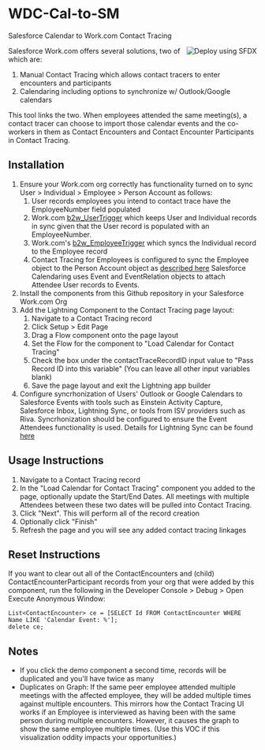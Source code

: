 # WDC-Cal-to-SM
Salesforce Calendar to Work.com Contact Tracing

<a style="margin-right: 40%;" href="https://deploy-to-sfdx.com">
  <img align="right" alt="Deploy using SFDX"
       src="https://deploy-to-sfdx.com/dist/assets/images/DeployToSFDX.svg">
</a>

Salesforce Work.com offers several solutions, two of which are:
1) Manual Contact Tracing which allows contact tracers to enter encounters and participants
2) Calendaring including options to synchronize w/ Outlook/Google calendars

This tool links the two. When employees attended the same meeting(s), a contact tracer can choose to import those calendar events and the co-workers in them as Contact Encounters and Contact Encounter Participants in Contact Tracing.

## Installation
1. Ensure your Work.com org correctly has functionality turned on to sync User > Individual > Employee > Person Account as follows:
    1. User records employees you intend to contact trace have the EmployeeNumber field populated
    2. Work.com [b2w_UserTrigger](https://help.salesforce.com/articleView?id=wcc_setup_understand_disable_wcc.htm&type=5) which keeps User and Individual records in sync given that the User record is populated with an EmployeeNumber.
    3. Work.com's [b2w_EmployeeTrigger](https://help.salesforce.com/articleView?id=wcc_setup_understand_disable_wcc.htm&type=5) which syncs the Individual record to the Employee record
    4. Contact Tracing for Employees is configured to sync the Employee object to the Person Account object as [described here](https://help.salesforce.com/articleView?id=emergency_response_admin_synchronize_apex.htm&type=5)
Salesforce Calendaring uses Event and EventRelation objects to attach Attendee User records to Events.
2. Install the components from this Github repository in your Salesforce Work.com Org
3. Add the Lightning Component to the Contact Tracing page layout:
    1. Navigate to a Contact Tracing record
    2. Click Setup > Edit Page
    3. Drag a Flow component onto the page layout
    4. Set the Flow for the component to "Load Calendar for Contact Tracing"
    5. Check the box under the contactTraceRecordID input value to "Pass Record ID into this variable" (You can leave all other input variables blank)
    6. Save the page layout and exit the Lightning app builder
4. Configure syncrhonization of Users' Outlook or Google Calendars to Salesforce Events with tools such as Einstein Activity Capture, Salesforce Inbox, Lightning Sync, or tools from ISV providers such as Riva.  Syncrhonization should be configured to ensure the Event Attendees functionality is used.  Details for Lightning Sync can be found [here](https://help.salesforce.com/articleView?id=lightning_sync_admin_event_attendee_sync.htm&type=5) 

## Usage Instructions
1. Navigate to a Contact Tracing record
2. In the "Load Calendar for Contact Tracing" component you added to the page, optionally update the Start/End Dates. All meetings with multiple Attendees between these two dates will be pulled into Contact Tracing.
3. Click "Next". This will perform all of the record creation
4. Optionally click "Finish"
5. Refresh the page and you will see any added contact tracing linkages

## Reset Instructions
If you want to clear out all of the ContactEncounters and (child) ContactEncounterParticipant records from your org that were added by this component, run the following in the Developer Console > Debug > Open Execute Anonymous Window:

    List<ContactEncounter> ce = [SELECT Id FROM ContactEncounter WHERE Name LIKE 'Calendar Event: %'];
    delete ce;

## Notes
* If you click the demo component a second time, records will be duplicated and you'll have twice as many
* Duplicates on Graph: If the same peer employee attended multiple meetings with the affected employee, they will be added multiple times against multiple encounters. This mirrors how the Contact Tracing UI works if an Employee is interviewed as having been with the same person during multiple encounters. However, it causes the graph to show the same employee multiple times. (Use this VOC if this visualization oddity impacts your opportunities.)
